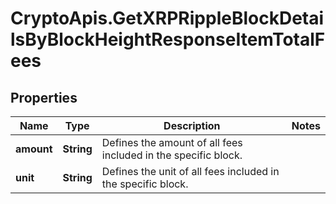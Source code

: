 # CryptoApis.GetXRPRippleBlockDetailsByBlockHeightResponseItemTotalFees

## Properties

Name | Type | Description | Notes
------------ | ------------- | ------------- | -------------
**amount** | **String** | Defines the amount of all fees included in the specific block. | 
**unit** | **String** | Defines the unit of all fees included in the specific block. | 


